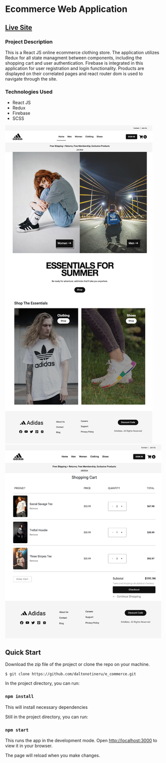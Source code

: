 # Ecommerce Web Application

## [Live Site](https://ecommerce-online-shop.netlify.app/)

### Project Description

This is a React JS online ecommerce clothing store. The application utilizes Redux for all state managment between components, including the shopping cart and user authentication. Firebase is integrated in this application for user registration and login functionality. Products are displayed on their correlated pages and react router dom is used to navigate through the site.

### Technologies Used

- React JS
- Redux
- Firebase
- SCSS

![React Ecommerce Application](/src/assets/read_me/ecommerce_readme2.png)
![React Ecommerce Application](/src/assets/read_me/ecommerce_readme1.png)

## Quick Start

Download the zip file of the project or clone the repo on your machine.

```
$ git clone https://github.com/daltonotineru/e_commerce.git
```

In the project directory, you can run:

### `npm install`

This will install necessary dependencies

Still in the project directory, you can run:

### `npm start`

This runs the app in the development mode.
Open [http://localhost:3000](http://localhost:3000) to view it in your browser.

The page will reload when you make changes.
